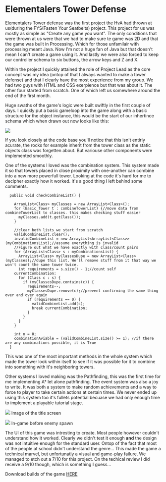 # [](#header-1)Elementalers Tower Defense

Elementalers Tower defense was the first project the HvA had thrown at us(during the FYS(Fasten Your Seatbelts) project. This project for us was mostly as simple as "Create any game you want". The only conditions that were thrown at us were that we had to make sure te game was 2D and that the game was built in Processing. Which for those unfamilair with processing meant Java. Now I'm not a huge fan of Java but that doesn't mean I can't create a game using it. And lastly we were also forced to keep our controller schema to six buttons, the arrow keys and Z and X.

Within the project I quickly attained the role of Project Lead as the core concept was my idea (ontop of that I always wanted to make a tower defense) and that I clearly have the most experience from my group. We had two guys with HTML and CSS exerpience but that was about it. The other four  started from scratch. One of which left us somewhere around the end of the first month.

Huge swaths of the game's logic were built swiftly in the first couple of days. I quickly put a basic gameloop into the game along with a basic structure for the object instance, this would be the start of our inhertince schema which when drawn out now looks like this:

![](https://i.imgur.com/Oxkfwsx.png)

If you look closely at the code base you'll notice that this isn't entirly acurate, the rocks for example inherit from the tower class as the static objects class was forgetten about. But variouse other components were implemented smoothly.

One of the systems I loved was the combination system. This system made it so that towers placed in close proximity with one-another can combine into a new more powerfull tower. Looking at the code it's hard for me to decipher exactly how it worked. It's a good thing I left behind some comments.
```//check the list, see if there are combinations that are valid. If so place them there. If not place them in the invalid list.
  public void checkCombineList() {

    ArrayList<Class> myClasses = new ArrayList<Class>();
    for (Basic_Tower t : combineTowerList) {//move data from combineTowerList to classes. this makes checking stuff easier
      myClasses.add(t.getClass());
    }

    //clear both lists we start from scratch
    validCombineList.clear();
    invalidCombineList = new ArrayList<ArrayList<Class>>(myCombinationsList);//assume everything is invalid
    //Figure out what we have exactly with class/count pairs
    for (ArrayList<Class> s : myCombinationsList) {
      ArrayList<Class> myClassesDupe = new ArrayList<Class>(myClasses);//dupe this list. We'll remove stuff from it that way we won't count the same tower twice.
      int requirements = s.size() - 1;//count self
    currentCombination:
      for (Class c : s) {
        if (myClassesDupe.contains(c)) {
          requirements--;
          myClassesDupe.remove(c);//prevent confirming the same thing over and over again
          if (requirements == 0) {
            validCombineList.add(s);
            break currentCombination;
          }
        }
      }
    }

    int n = 0;
    combinationAviable = (validCombineList.size() >= 1); //if there are any combinations possible, it is True
  }
```
This was one of the most important methods in the whole system which made the tower look within itself to see if it was possible for it to combine into something with it's neighboring towers.

Other systems I loved making was the Pathfinding, this was the first time for me implementing A* let alone pathfinding. The event system was also a joy to write. It was both a system to make random achievements and a way to force to player to take certain actions at certain times. We never ended up using this system too it's fullets potential becuase we had only enough time to implement a playable tutorial stage.

![](https://i.imgur.com/eqx81A3.png)
Image of the title screen

![](https://i.imgur.com/IpxfExw.jpg)
In-game before enemy spawn

The UI of this game was intresting to create. Most people however couldn't understand how it worked. Clearly we didn't test it enough **and** the design was not intuitive enough for the standard user. Ontop of the fact that most of the people at school didn't understand the genre... This made the game a technical marvel, but unfortunatly a visual and game-play failure. We managed to etch out a 7/10 for this project. On the techical review I did receive a 9/10 though, which is something I guess...

Download builds of the game [HERE](https://drive.google.com/open?id=1IoBqrV4zPO2ZC3OpqSieT7vr5cUenXKf)
